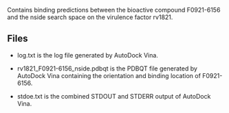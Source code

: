 Contains binding predictions between the bioactive compound F0921-6156 and the nside search space on the virulence factor rv1821.

## Files

- log.txt is the log file generated by AutoDock Vina.

- rv1821_F0921-6156_nside.pdbqt is the PDBQT file generated by AutoDock Vina containing the orientation and binding location of F0921-6156.

- stdoe.txt is the combined STDOUT and STDERR output of AutoDock Vina.


